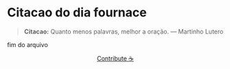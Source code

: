 # Citacao do dia fournace

> **Citacao:** Quanto menos palavras, melhor a oração. — Martinho Lutero

fim do arquivo

<watermark-footer>
<p align="center">
  <a href="https://github.com/ruisuan/ruisuan/blob/main/contribute.md">Contribute ☕</a>
</p>
</watermark-footer>
